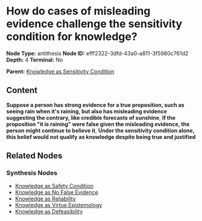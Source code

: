 # How do cases of misleading evidence challenge the sensitivity condition for knowledge?

**Node Type:** antithesis
**Node ID:** efff2322-3dfd-43a0-a811-3f5980c761d2
**Depth:** 4
**Terminal:** No

**Parent:** [Knowledge as Sensitivity Condition](knowledge-as-sensitivity-condition-synthesis-b3a5cd6b-f4a9-4dfb-b65c-615017517828.md)

## Content

**Suppose a person has strong evidence for a true proposition, such as seeing rain when it's raining, but also has misleading evidence suggesting the contrary, like credible forecasts of sunshine**, **If the proposition "it is raining" were false given the misleading evidence, the person might continue to believe it**, **Under the sensitivity condition alone, this belief would not qualify as knowledge despite being true and justified**

## Related Nodes

### Synthesis Nodes

- [Knowledge as Safety Condition](knowledge-as-safety-condition-synthesis-cf961725-bff8-4992-a7bd-930d79b1ad12.md)
- [Knowledge as No False Evidence](knowledge-as-no-false-evidence-synthesis-e519133a-80c6-45b9-9ee8-25f78973c400.md)
- [Knowledge as Reliability](knowledge-as-reliability-synthesis-a696c27a-fc6a-4659-ae78-63cecf7cd8f1.md)
- [Knowledge as Virtue Epistemology](knowledge-as-virtue-epistemology-synthesis-17f263c2-1eaa-40c0-a5c8-19bc30a9558d.md)
- [Knowledge as Defeasibility](knowledge-as-defeasibility-synthesis-01f2b86a-d809-4bd6-800b-21f615bc59ce.md)
